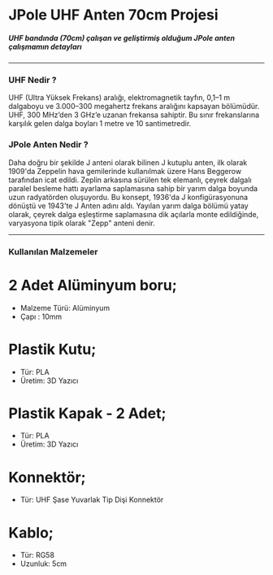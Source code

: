 # JPole UHF Anten 70cm Projesi

##### UHF bandında (70cm) çalışan ve geliştirmiş olduğum JPole anten çalışmamın detayları

------------

### UHF Nedir ?
UHF (Ultra Yüksek Frekans) aralığı, elektromagnetik tayfın, 0,1–1 m dalgaboyu ve 3.000–300 megahertz frekans aralığını kapsayan bölümüdür. UHF, 300 MHz’den 3 GHz’e uzanan frekansa sahiptir. Bu sınır frekanslarına karşılık gelen dalga boyları 1 metre ve 10 santimetredir.

### JPole Anten Nedir ?
Daha doğru bir şekilde J anteni olarak bilinen J kutuplu anten, ilk olarak 1909'da Zeppelin hava gemilerinde kullanılmak üzere Hans Beggerow tarafından icat edildi. Zeplin arkasına sürülen tek elemanlı, çeyrek dalgalı paralel besleme hattı ayarlama saplamasına sahip bir yarım dalga boyunda uzun radyatörden oluşuyordu. Bu konsept, 1936'da J konfigürasyonuna dönüştü ve 1943'te J Anten adını aldı. Yayılan yarım dalga bölümü yatay olarak, çeyrek dalga eşleştirme saplamasına dik açılarla monte edildiğinde, varyasyona tipik olarak "Zepp" anteni denir.

------------

### Kullanılan Malzemeler

# 2 Adet Alüminyum boru;
- Malzeme Türü: Alüminyum
- Çapı : 10mm

# Plastik Kutu;
- Tür: PLA
- Üretim: 3D Yazıcı

# Plastik Kapak - 2 Adet;
- Tür: PLA
- Üretim: 3D Yazıcı

# Konnektör;
- Tür: UHF Şase Yuvarlak Tip Dişi Konnektör

# Kablo;
- Tür: RG58
- Uzunluk: 5cm



